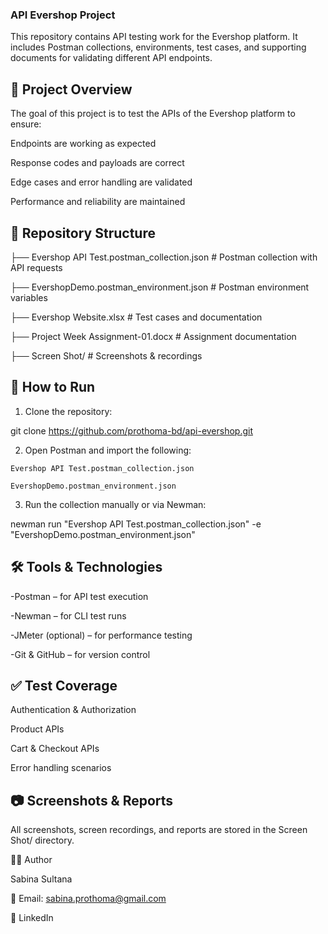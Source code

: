### API Evershop Project










This repository contains API testing work for the Evershop platform. It includes Postman collections, environments, test cases, and supporting documents for validating different API endpoints.

## 📌 Project Overview

The goal of this project is to test the APIs of the Evershop platform to ensure:

Endpoints are working as expected

Response codes and payloads are correct

Edge cases and error handling are validated

Performance and reliability are maintained

## 📂 Repository Structure

├── Evershop API Test.postman_collection.json      # Postman collection with API requests

├── EvershopDemo.postman_environment.json          # Postman environment variables

├── Evershop Website.xlsx                          # Test cases and documentation

├── Project Week Assignment-01.docx                # Assignment documentation

├── Screen Shot/                                   # Screenshots & recordings

## 🚀 How to Run

1. Clone the repository:

git clone https://github.com/prothoma-bd/api-evershop.git


2. Open Postman and import the following:

`Evershop API Test.postman_collection.json `

` EvershopDemo.postman_environment.json `

3. Run the collection manually or via Newman:

newman run "Evershop API Test.postman_collection.json" -e "EvershopDemo.postman_environment.json"

## 🛠 Tools & Technologies

-Postman – for API test execution

-Newman – for CLI test runs

-JMeter (optional) – for performance testing

-Git & GitHub – for version control

## ✅ Test Coverage

Authentication & Authorization

Product APIs

Cart & Checkout APIs

Error handling scenarios

## 📷 Screenshots & Reports

All screenshots, screen recordings, and reports are stored in the Screen Shot/ directory.

👩‍💻 Author

Sabina Sultana

📧 Email: sabina.prothoma@gmail.com

🔗 LinkedIn
